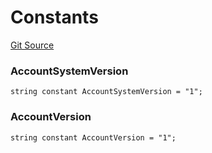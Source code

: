 # Constants
[Git Source](https://github.com/PermissionlessGames/degen-casino/blob/a6696f00c13f9274ae713de85e5b1212b5977800/src/AccountSystem.sol)

### AccountSystemVersion

```solidity
string constant AccountSystemVersion = "1";
```

### AccountVersion

```solidity
string constant AccountVersion = "1";
```

